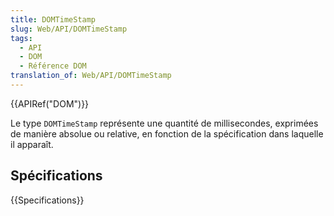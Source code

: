 ```yaml
---
title: DOMTimeStamp
slug: Web/API/DOMTimeStamp
tags:
  - API
  - DOM
  - Référence DOM
translation_of: Web/API/DOMTimeStamp
---
```


{{APIRef("DOM")}}

Le type `DOMTimeStamp` représente une quantité de millisecondes, exprimées de manière absolue ou relative, en fonction de la spécification dans laquelle il apparaît.

## Spécifications

{{Specifications}}
